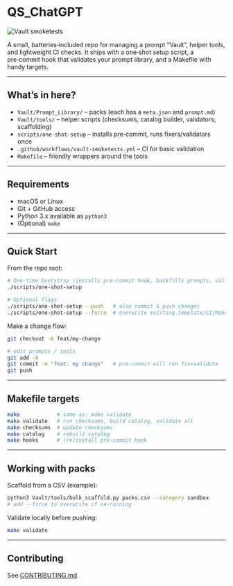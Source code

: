 # QS_ChatGPT

![Vault smoketests](https://github.com/26NevilleM/QS_ChatGPT/actions/workflows/vault-smoketests.yml/badge.svg?branch=main)

A small, batteries‑included repo for managing a prompt “Vault”, helper tools, and lightweight CI checks. It ships with a one‑shot setup script, a pre‑commit hook that validates your prompt library, and a Makefile with handy targets.

---

## What’s in here?

- `Vault/Prompt_Library/` – packs (each has a `meta.json` and `prompt.md`)
- `Vault/tools/` – helper scripts (checksums, catalog builder, validators, scaffolding)
- `scripts/one-shot-setup` – installs pre‑commit, runs fixers/validators once
- `.github/workflows/vault-smoketests.yml` – CI for basic validation
- `Makefile` – friendly wrappers around the tools

---

## Requirements

- macOS or Linux
- Git + GitHub access
- Python 3.x available as `python3`
- (Optional) `make`

---

## Quick Start

From the repo root:

```bash
# One-time bootstrap (installs pre-commit hook, backfills prompts, validates)
./scripts/one-shot-setup

# Optional flags
./scripts/one-shot-setup --push   # also commit & push changes
./scripts/one-shot-setup --force  # overwrite existing template/CI/Makefile if applicable
```

Make a change flow:

```bash
git checkout -b feat/my-change

# edit prompts / tools
git add -A
git commit -m "feat: my change"   # pre-commit will run fix+validate
git push
```

---

## Makefile targets

```bash
make            # same as: make validate
make validate   # run checksums, build catalog, validate all
make checksums  # update checksums
make catalog    # rebuild catalog
make hooks      # (re)install pre-commit hook
```

---

## Working with packs

Scaffold from a CSV (example):

```bash
python3 Vault/tools/bulk_scaffold.py packs.csv --category sandbox
# add --force to overwrite if re-running
```

Validate locally before pushing:

```bash
make validate
```

---

## Contributing

See [CONTRIBUTING.md](CONTRIBUTING.md).
